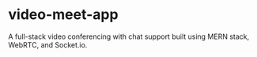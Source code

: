 # video-meet-app
A full-stack video conferencing with chat support built using MERN stack, WebRTC, and Socket.io.

